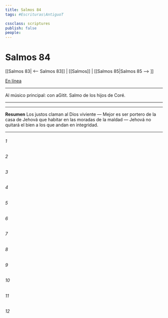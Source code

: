 ```yaml
---
title: Salmos 84
tags: #Escrituras\AntiguoT

cssclass: scriptures
publish: false
people:
---
```


# Salmos 84
[[Salmos 83| <-- Salmos 83]] | [[Salmos]] | [[Salmos 85|Salmos 85 --> ]]

[En línea](https://churchofjesuschrist.org/study/scriptures/ot/ps/84?lang=spa)

---
Al músico principal: con aGitit. Salmo de los hijos de Coré.

---

---
__Resumen__
Los justos claman al Dios viviente — Mejor es ser portero de la casa de Jehová que habitar en las moradas de la maldad — Jehová no quitará el bien a los que andan en integridad.

---
###### 1 


###### 2 


###### 3 


###### 4 


###### 5 


###### 6 


###### 7 


###### 8 


###### 9 


###### 10 


###### 11 


###### 12 


